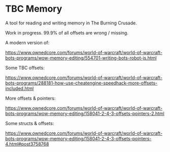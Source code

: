 #  TBC Memory

A tool for reading and writing memory in The Burning Crusade.

Work in progress. 99.9% of all offsets are wrong / missing.


A modern version of:

https://www.ownedcore.com/forums/world-of-warcraft/world-of-warcraft-bots-programs/wow-memory-editing/554701-writing-bots-robot-js.html


Some TBC offsets:

https://www.ownedcore.com/forums/world-of-warcraft/world-of-warcraft-bots-programs/288181-how-use-cheatengine-speedhack-more-offsets-included.html


More offsets & pointers:

https://www.ownedcore.com/forums/world-of-warcraft/world-of-warcraft-bots-programs/wow-memory-editing/158041-2-4-3-offsets-pointers-2.html


Some structs & offsets:

https://www.ownedcore.com/forums/world-of-warcraft/world-of-warcraft-bots-programs/wow-memory-editing/158041-2-4-3-offsets-pointers-4.html#post3758768
